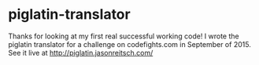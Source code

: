 # piglatin-translator
Thanks for looking at my first real successful working code! 
I wrote the piglatin translator for a challenge on codefights.com
in September of 2015.<br>
See it live at http://piglatin.jasonreitsch.com/
